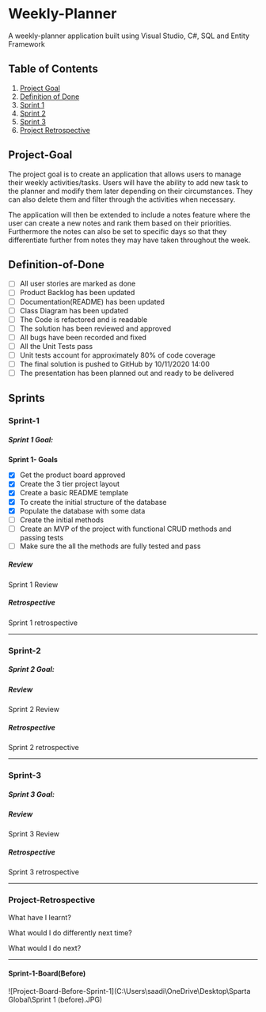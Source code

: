 # Weekly-Planner
A weekly-planner application built using Visual Studio, C#, SQL and Entity Framework

## Table of Contents

1. [Project Goal](#Project-Goal)
2. [Definition of Done](#Definition-of-Done)
3. [Sprint 1](#Sprint-1)
4. [Sprint 2](#Sprint-2)
5. [Sprint 3](#Sprint-3)
6. [Project Retrospective](#Project-Retrospective)



## Project-Goal

The project goal is to create an application that allows users to manage their weekly activities/tasks. Users will have the ability to add new task to the planner and modify them later depending on their circumstances. They can also delete them and filter through the activities when necessary. 

The application will then be extended to include a notes feature where the user can create a new notes and rank them based on their priorities. Furthermore the notes can also be set to specific days so that they differentiate further from notes they may have taken throughout the week. 

## Definition-of-Done

- [ ]  All user stories are marked as done
- [ ]  Product Backlog has been updated
- [ ]  Documentation(README) has been updated
- [ ]  Class Diagram has been updated
- [ ]  The Code is refactored and is readable
- [ ] The solution has been reviewed and approved
- [ ] All bugs have been recorded and fixed
- [ ] All the Unit Tests pass
- [ ] Unit tests account for approximately 80% of code coverage
- [ ] The final solution is pushed to GitHub by 10/11/2020 14:00
- [ ]  The presentation has been planned out and ready to be delivered  

## Sprints

### Sprint-1

##### Sprint 1 Goal:

**Sprint 1- Goals**
- [x] Get the product board approved
- [x] Create the 3 tier project layout
- [x] Create a basic README template
- [x] To create the initial structure of the database
- [x] Populate the database with some data
- [ ] Create the initial methods
- [ ] Create an MVP of the project with functional CRUD methods and passing tests
- [ ] Make sure the all the methods are fully tested and pass

##### Review

Sprint 1 Review

##### Retrospective

Sprint 1 retrospective

---

### Sprint-2

##### Sprint 2 Goal:



##### Review

Sprint 2 Review

##### Retrospective

Sprint 2 retrospective

---

### Sprint-3

##### Sprint 3 Goal:



##### Review

Sprint 3 Review

##### Retrospective

Sprint 3 retrospective

---

### Project-Retrospective

What have I learnt?

What would I do differently next time?

What would I do next?

---

#### Sprint-1-Board(Before)

![Project-Board-Before-Sprint-1](C:\Users\saadi\OneDrive\Desktop\Sparta Global\Sprint 1 (before).JPG)